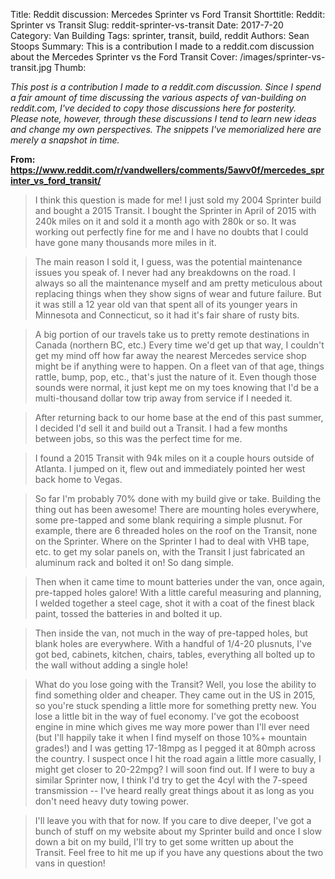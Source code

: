 Title: Reddit discussion: Mercedes Sprinter vs Ford Transit
Shorttitle: Reddit: Sprinter vs Transit
Slug: reddit-sprinter-vs-transit
Date: 2017-7-20
Category: Van Building
Tags: sprinter, transit, build, reddit
Authors: Sean Stoops
Summary: This is a contribution I made to a reddit.com discussion about the Mercedes Sprinter vs the Ford Transit
Cover: /images/sprinter-vs-transit.jpg
Thumb: 

*This post is a contribution I made to a reddit.com discussion. Since I spend a fair amount of time discussing the various aspects of van-building on reddit.com, I've decided to copy those discussions here for posterity. Please note, however, through these discussions I tend to learn new ideas and change my own perspectives. The snippets I've memorialized here are merely a snapshot in time.*

**From: https://www.reddit.com/r/vandwellers/comments/5awv0f/mercedes_sprinter_vs_ford_transit/**

> I think this question is made for me! I just sold my 2004 Sprinter build and bought a 2015 Transit. I bought the Sprinter in April of 2015 with 240k miles on it and sold it a month ago with 280k or so. It was working out perfectly fine for me and I have no doubts that I could have gone many thousands more miles in it.

> The main reason I sold it, I guess, was the potential maintenance issues you speak of. I never had any breakdowns on the road. I always so all the maintenance myself and am pretty meticulous about replacing things when they show signs of wear and future failure. But it was still a 12 year old van that spent all of its younger years in Minnesota and Connecticut, so it had it's fair share of rusty bits.

> A big portion of our travels take us to pretty remote destinations in Canada (northern BC, etc.) Every time we'd get up that way, I couldn't get my mind off how far away the nearest Mercedes service shop might be if anything were to happen. On a fleet van of that age, things rattle, bump, pop, etc., that's just the nature of it. Even though those sounds were normal, it just kept me on my toes knowing that I'd be a multi-thousand dollar tow trip away from service if I needed it.

> After returning back to our home base at the end of this past summer, I decided I'd sell it and build out a Transit. I had a few months between jobs, so this was the perfect time for me.

> I found a 2015 Transit with 94k miles on it a couple hours outside of Atlanta. I jumped on it, flew out and immediately pointed her west back home to Vegas.

> So far I'm probably 70% done with my build give or take. Building the thing out has been awesome! There are mounting holes everywhere, some pre-tapped and some blank requiring a simple plusnut. For example, there are 6 threaded holes on the roof on the Transit, none on the Sprinter. Where on the Sprinter I had to deal with VHB tape, etc. to get my solar panels on, with the Transit I just fabricated an aluminum rack and bolted it on! So dang simple.

> Then when it came time to mount batteries under the van, once again, pre-tapped holes galore! With a little careful measuring and planning, I welded together a steel cage, shot it with a coat of the finest black paint, tossed the batteries in and bolted it up.

> Then inside the van, not much in the way of pre-tapped holes, but blank holes are everywhere. With a handful of 1/4-20 plusnuts, I've got bed, cabinets, kitchen, chairs, tables, everything all bolted up to the wall without adding a single hole!

> What do you lose going with the Transit? Well, you lose the ability to find something older and cheaper. They came out in the US in 2015, so you're stuck spending a little more for something pretty new. You lose a little bit in the way of fuel economy. I've got the ecoboost engine in mine which gives me way more power than I'll ever need (but I'll happily take it when I find myself on those 10%+ mountain grades!) and I was getting 17-18mpg as I pegged it at 80mph across the country. I suspect once I hit the road again a little more casually, I might get closer to 20-22mpg? I will soon find out. If I were to buy a similar Sprinter now, I think I'd try to get the 4cyl with the 7-speed transmission -- I've heard really great things about it as long as you don't need heavy duty towing power.

> I'll leave you with that for now. If you care to dive deeper, I've got a bunch of stuff on my website about my Sprinter build and once I slow down a bit on my build, I'll try to get some written up about the Transit. Feel free to hit me up if you have any questions about the two vans in question!
